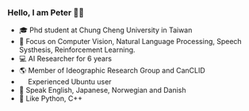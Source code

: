 ### Hello, I am Peter 👋🏻

- 🎓 Phd student at Chung Cheng University in Taiwan
- 🔬 Focus on Computer Vision, Natural Language Processing, Speech Systhesis, Reinforcement Learning.
- 💻 AI Researcher for 6 years
- 🌎 Member of Ideographic Research Group and CanCLID
- <img width="13.75" src="linux.png" /> Experienced Ubuntu user
- 💬 Speak English, Japanese, Norwegian and Danish
- 💜 Like Python, C++
